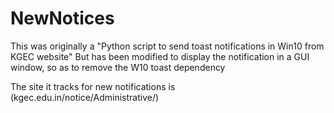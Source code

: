 # NewNotices
This was originally a "Python script to send toast notifications in Win10 from KGEC website"
But has been modified to display the notification in a GUI window, so as to remove the W10 toast dependency



The site it tracks for new notifications is (kgec.edu.in/notice/Administrative/)




